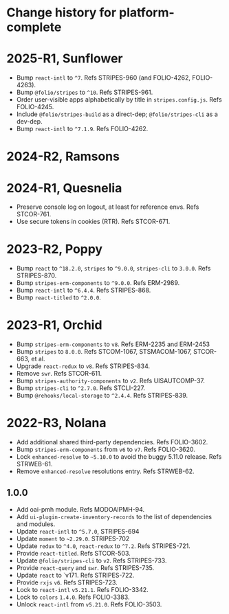 # Change history for platform-complete

# 2025-R1, Sunflower

* Bump `react-intl` to `^7`. Refs STRIPES-960 (and FOLIO-4262, FOLIO-4263).
* Bump `@folio/stripes` to `^10`. Refs STRIPES-961.
* Order user-visible apps alphabetically by title in `stripes.config.js`. Refs FOLIO-4245. 
* Include `@folio/stripes-build` as a direct-dep; `@folio/stripes-cli` as a dev-dep.
* Bump `react-intl` to `^7.1.9`. Refs FOLIO-4262.

# 2024-R2, Ramsons

# 2024-R1, Quesnelia

* Preserve console log on logout, at least for reference envs. Refs STCOR-761.
* Use secure tokens in cookies (RTR). Refs STCOR-671.

# 2023-R2, Poppy 

* Bump `react` to `^18.2.0`, `stripes` to `^9.0.0`, `stripes-cli` to `3.0.0`. Refs STRIPES-870.
* Bump `stripes-erm-components` to `^9.0.0`. Refs ERM-2989.
* Bump `react-intl` to `^6.4.4`. Refs STRIPES-868.
* Bump `react-titled` to `^2.0.0`.

# 2023-R1, Orchid

* Bump `stripes-erm-components` to `v8`. Refs ERM-2235 and ERM-2453
* Bump `stripes` to `8.0.0`. Refs STCOM-1067, STSMACOM-1067, STCOR-663, et al.
* Upgrade `react-redux` to `v8`. Refs STRIPES-834.
* Remove `swr`. Refs STCOR-611.
* Bump `stripes-authority-components` to `v2`. Refs UISAUTCOMP-37.
* Bump `stripes-cli` to `^2.7.0`. Refs STCLI-227.
* Bump `@rehooks/local-storage` to `^2.4.4`. Refs STRIPES-839.

# 2022-R3, Nolana

* Add additional shared third-party dependencies. Refs FOLIO-3602.
* Bump `stripes-erm-components` from `v6` to `v7`. Refs FOLIO-3620.
* Lock `enhanced-resolve` to `~5.10.0` to avoid the buggy 5.11.0 release. Refs STRWEB-61.
* Remove `enhanced-resolve` resolutions entry. Refs STRWEB-62.

## 1.0.0
* Add oai-pmh module. Refs MODOAIPMH-94.
* Add `ui-plugin-create-inventory-records` to the list of dependencies and modules.
* Update `react-intl` to `^5.7.0`, STRIPES-694
* Update `moment` to `~2.29.0`. STRIPES-702
* Update `redux` to `^4.0`, `react-redux` to `^7.2`. Refs STRIPES-721.
* Provide `react-titled`. Refs STCOR-503.
* Update `@folio/stripes-cli` to `v2`. Refs STRIPES-733.
* Provide `react-query` and `swr`. Refs STRIPES-735.
* Update `react` to `v171. Refs STRIPES-722.
* Provide `rxjs` `v6`. Refs STRIPES-723.
* Lock to `react-intl` `v5.21.1`. Refs FOLIO-3342.
* Lock to `colors` `1.4.0`. Refs FOLIO-3383.
* Unlock `react-intl` from `v5.21.0`. Refs FOLIO-3503.
